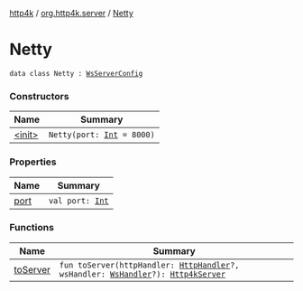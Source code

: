 [http4k](../../index.md) / [org.http4k.server](../index.md) / [Netty](./index.md)

# Netty

`data class Netty : `[`WsServerConfig`](../-ws-server-config/index.md)

### Constructors

| Name | Summary |
|---|---|
| [&lt;init&gt;](-init-.md) | `Netty(port: `[`Int`](https://kotlinlang.org/api/latest/jvm/stdlib/kotlin/-int/index.html)` = 8000)` |

### Properties

| Name | Summary |
|---|---|
| [port](port.md) | `val port: `[`Int`](https://kotlinlang.org/api/latest/jvm/stdlib/kotlin/-int/index.html) |

### Functions

| Name | Summary |
|---|---|
| [toServer](to-server.md) | `fun toServer(httpHandler: `[`HttpHandler`](../../org.http4k.core/-http-handler.md)`?, wsHandler: `[`WsHandler`](../../org.http4k.websocket/-ws-handler.md)`?): `[`Http4kServer`](../-http4k-server/index.md) |
